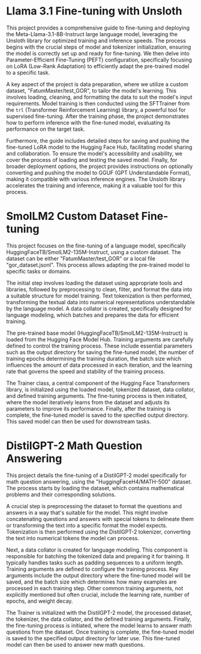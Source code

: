 # Llama 3.1 Fine-tuning with Unsloth

This project provides a comprehensive guide to fine-tuning and deploying the Meta-Llama-3.1-8B-Instruct large language model, leveraging the Unsloth library for optimized training and inference speeds. The process begins with the crucial steps of model and tokenizer initialization, ensuring the model is correctly set up and ready for fine-tuning. We then delve into Parameter-Efficient Fine-Tuning (PEFT) configuration, specifically focusing on LoRA (Low-Rank Adaptation) to efficiently adapt the pre-trained model to a specific task.

A key aspect of the project is data preparation, where we utilize a custom dataset, "FatumMaster/test_GOR", to tailor the model's learning. This involves loading, cleaning, and formatting the data to suit the model's input requirements. Model training is then conducted using the SFTTrainer from the `trl` (Transformer Reinforcement Learning) library, a powerful tool for supervised fine-tuning. After the training phase, the project demonstrates how to perform inference with the fine-tuned model, evaluating its performance on the target task.

Furthermore, the guide includes detailed steps for saving and pushing the fine-tuned LoRA model to the Hugging Face Hub, facilitating model sharing and collaboration. To ensure the model's accessibility and usability, we cover the process of loading and testing the saved model. Finally, for broader deployment options, the project provides instructions on optionally converting and pushing the model to GGUF (GPT Understandable Format), making it compatible with various inference engines. The Unsloth library accelerates the training and inference, making it a valuable tool for this process.

# SmolLM2 Custom Dataset Fine-tuning

This project focuses on the fine-tuning of a language model, specifically HuggingFaceTB/SmolLM2-135M-Instruct, using a custom dataset. The dataset can be either "FatumMaster/test_GOR" or a local file "gor_dataset.jsonl". This process allows adapting the pre-trained model to specific tasks or domains.

The initial step involves loading the dataset using appropriate tools and libraries, followed by preprocessing to clean, filter, and format the data into a suitable structure for model training. Text tokenization is then performed, transforming the textual data into numerical representations understandable by the language model.  A data collator is created, specifically designed for language modeling, which batches and prepares the data for efficient training.

The pre-trained base model (HuggingFaceTB/SmolLM2-135M-Instruct) is loaded from the Hugging Face Model Hub. Training arguments are carefully defined to control the training process.  These include essential parameters such as the output directory for saving the fine-tuned model, the number of training epochs determining the training duration, the batch size which influences the amount of data processed in each iteration, and the learning rate that governs the speed and stability of the training process.

The Trainer class, a central component of the Hugging Face Transformers library, is initialized using the loaded model, tokenized dataset, data collator, and defined training arguments. The fine-tuning process is then initiated, where the model iteratively learns from the dataset and adjusts its parameters to improve its performance. Finally, after the training is complete, the fine-tuned model is saved to the specified output directory. This saved model can then be used for downstream tasks.

# DistilGPT-2 Math Question Answering

This project details the fine-tuning of a DistilGPT-2 model specifically for math question answering, using the "HuggingFaceH4/MATH-500" dataset. The process starts by loading the dataset, which contains mathematical problems and their corresponding solutions.

A crucial step is preprocessing the dataset to format the questions and answers in a way that's suitable for the model. This might involve concatenating questions and answers with special tokens to delineate them or transforming the text into a specific format the model expects. Tokenization is then performed using the DistilGPT-2 tokenizer, converting the text into numerical tokens the model can process.

Next, a data collator is created for language modeling. This component is responsible for batching the tokenized data and preparing it for training. It typically handles tasks such as padding sequences to a uniform length. Training arguments are defined to configure the training process. Key arguments include the output directory where the fine-tuned model will be saved, and the batch size which determines how many examples are processed in each training step. Other common training arguments, not explicitly mentioned but often crucial, include the learning rate, number of epochs, and weight decay.

The Trainer is initialized with the DistilGPT-2 model, the processed dataset, the tokenizer, the data collator, and the defined training arguments. Finally, the fine-tuning process is initiated, where the model learns to answer math questions from the dataset. Once training is complete, the fine-tuned model is saved to the specified output directory for later use. This fine-tuned model can then be used to answer new math questions.
